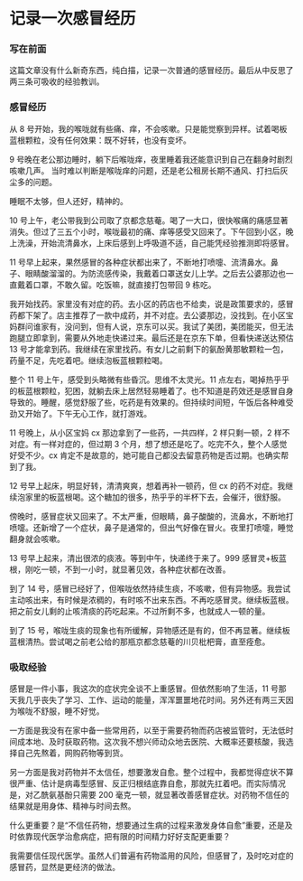 # 记录一次感冒经历

### 写在前面

这篇文章没有什么新奇东西，纯白描，记录一次普通的感冒经历。最后从中反思了两三条可吸收的经验教训。

### 感冒经历

从 8 号开始，我的喉咙就有些痛、痒，不会咳嗽。只是能觉察到异样。试着喝板蓝根颗粒，没有任何效果：既不好转，也没有变坏。

9 号晚在老公那边睡时，躺下后喉咙痒，夜里睡着我还能意识到自己在翻身时剧烈咳嗽几声。
当时难以判断是喉咙痒的问题，还是老公租房长期不通风、打扫后灰尘多的问题。

睡眠不太够，但人还好，精神的。

10 号上午，老公带我到公司取了京都念慈菴。喝了一大口，很快喉痛的痛感显著消失。但过了三五个小时，喉咙最初的痛、痒等感受又回来了。下午回到小区，晚上洗澡，开始流清鼻水，上床后感到上呼吸道不适，自己能凭经验推测即将感冒。

11 号早上起来，果然感冒的各种症状都出来了，不断地打喷嚏、流清鼻水。鼻子、眼睛酸溜溜的。为防流感传染，我戴着口罩送女儿上学。之后去公婆那边也一直戴着口罩，不敢久留。吃饭嘛，就直接打包带回 9 栋吃。

我开始找药。家里没有对症的药。去小区的药店也不给卖，说是政策要求的，感冒药都下架了。店主推荐了一款中成药，并不对症。去公婆那边，没找到。在小区宝妈群问谁家有，没问到，但有人说，京东可以买。我试了美团，美团能买，但无法跑腿立即拿到，需要从外地走快递过来。最后还是在京东下单，但看快递送达预估 13 号才能拿到药。我继续在家里找药。有女儿之前剩下的氨酚黄那敏颗粒一包，药量不足，先吃着吧。继续泡板蓝根颗粒喝。

整个 11 号上午，感受到头略微有些昏沉。思维不太灵光。11 点左右，喝掉热乎乎的板蓝根颗粒，犯困，就躺去床上居然轻易睡着了。也不知道是药效还是感冒自身导致的。睡醒，感觉舒服了些，吃药是有效果的。但持续时间短，午饭后各种难受劲又开始了。下午无心工作，就打游戏。

11 号晚上，从小区宝妈 cx 那边拿到了一些药，一共四样，2 样只剩一顿，2 样不对症。有一样对症的，但过期 3 个月，想了想还是吃了。吃完不久，整个人感觉好受不少。cx 肯定不是故意的，她可能自己都没去留意药物是否过期。也确实帮到了我。

12 号早上起床，明显好转，清清爽爽，想着再补一顿药，但 cx 的药不对症。我继续泡家里的板蓝根喝。这个糖加的很多，热乎乎的半杯下去，会催汗，很舒服。

傍晚时，感冒症状又回来了。不太严重，但眼睛，鼻子酸酸的，流鼻水，不断地打喷嚏。还新增了一个症状，鼻子是通常的，但出气好像在冒火。夜里打喷嚏，睡觉翻身就会咳嗽。

13 号早上起来，清出很浓的痰液。等到中午，快递终于来了。999 感冒灵+板蓝根，刚吃一顿，不到一小时，就显著见效，各种症状都在改善。

到了 14 号，感冒已经好了，但喉咙依然持续生痰，不咳嗽，但有异物感。我尝试主动咳出来，有时候是浓稠的，有时咳不出来东西。不再吃感冒灵。继续板蓝根。把之前女儿剩的止咳清痰的药吃起来。不过所剩不多，也就成人一顿的量。

到了 15 号，喉咙生痰的现象也有所缓解，异物感还是有的，但不再显著。继续板蓝根清热。尝试喝之前老公给的那瓶京都念慈菴的川贝枇杷膏，直至痊愈。

### 吸取经验

感冒是一件小事，我这次的症状完全谈不上重感冒。但依然影响了生活，11 号那天我几乎丧失了学习、工作、运动的能量，浑浑噩噩地花时间。另外还有两三天因为喉咙不舒服，睡不好觉。

一方面是我没有在家中备一些常用药，以至于需要药物而药店被监管时，无法低时间成本地、及时获取药物。这次我不想兴师动众地去医院、大概率还要核酸，我选择自己先熬着，网购药物等到货。

另一方面是我对药物并不太信任，想要激发自愈。整个过程中，我都觉得症状不算很严重、估计是病毒型感冒、反正归根结底靠自愈，那就先扛着吧。而实际情况是，对乙酰氨基酚只需要 200 毫克一顿，就显著改善感冒症状。对药物不信任的结果就是用身体、精神与时间去熬。

什么更重要？是“不信任药物，想要通过生病的过程来激发身体自愈”重要，还是及时依靠现代医学治愈病症，把有限的时间精力好好支配更重要？

我需要信任现代医学。虽然人们普遍有药物滥用的风险，但感冒了，及时吃对症的感冒药，显然是更经济的做法。

<!---

tags: #健康 #生活记录

created_at: 2021-10-11

updated_at: 2021-10-15

--->